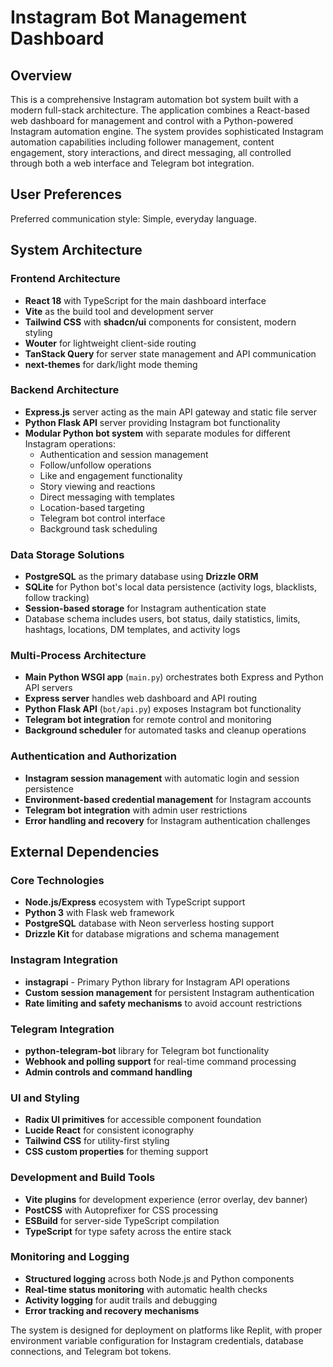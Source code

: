 # Instagram Bot Management Dashboard

## Overview

This is a comprehensive Instagram automation bot system built with a modern full-stack architecture. The application combines a React-based web dashboard for management and control with a Python-powered Instagram automation engine. The system provides sophisticated Instagram automation capabilities including follower management, content engagement, story interactions, and direct messaging, all controlled through both a web interface and Telegram bot integration.

## User Preferences

Preferred communication style: Simple, everyday language.

## System Architecture

### Frontend Architecture
- **React 18** with TypeScript for the main dashboard interface
- **Vite** as the build tool and development server
- **Tailwind CSS** with **shadcn/ui** components for consistent, modern styling
- **Wouter** for lightweight client-side routing
- **TanStack Query** for server state management and API communication
- **next-themes** for dark/light mode theming

### Backend Architecture
- **Express.js** server acting as the main API gateway and static file server
- **Python Flask API** server providing Instagram bot functionality
- **Modular Python bot system** with separate modules for different Instagram operations:
  - Authentication and session management
  - Follow/unfollow operations
  - Like and engagement functionality
  - Story viewing and reactions
  - Direct messaging with templates
  - Location-based targeting
  - Telegram bot control interface
  - Background task scheduling

### Data Storage Solutions
- **PostgreSQL** as the primary database using **Drizzle ORM**
- **SQLite** for Python bot's local data persistence (activity logs, blacklists, follow tracking)
- **Session-based storage** for Instagram authentication state
- Database schema includes users, bot status, daily statistics, limits, hashtags, locations, DM templates, and activity logs

### Multi-Process Architecture
- **Main Python WSGI app** (`main.py`) orchestrates both Express and Python API servers
- **Express server** handles web dashboard and API routing
- **Python Flask API** (`bot/api.py`) exposes Instagram bot functionality
- **Telegram bot integration** for remote control and monitoring
- **Background scheduler** for automated tasks and cleanup operations

### Authentication and Authorization
- **Instagram session management** with automatic login and session persistence
- **Environment-based credential management** for Instagram accounts
- **Telegram bot integration** with admin user restrictions
- **Error handling and recovery** for Instagram authentication challenges

## External Dependencies

### Core Technologies
- **Node.js/Express** ecosystem with TypeScript support
- **Python 3** with Flask web framework
- **PostgreSQL** database with Neon serverless hosting support
- **Drizzle Kit** for database migrations and schema management

### Instagram Integration
- **instagrapi** - Primary Python library for Instagram API operations
- **Custom session management** for persistent Instagram authentication
- **Rate limiting and safety mechanisms** to avoid account restrictions

### Telegram Integration
- **python-telegram-bot** library for Telegram bot functionality
- **Webhook and polling support** for real-time command processing
- **Admin controls and command handling**

### UI and Styling
- **Radix UI primitives** for accessible component foundation
- **Lucide React** for consistent iconography
- **Tailwind CSS** for utility-first styling
- **CSS custom properties** for theming support

### Development and Build Tools
- **Vite plugins** for development experience (error overlay, dev banner)
- **PostCSS** with Autoprefixer for CSS processing
- **ESBuild** for server-side TypeScript compilation
- **TypeScript** for type safety across the entire stack

### Monitoring and Logging
- **Structured logging** across both Node.js and Python components
- **Real-time status monitoring** with automatic health checks
- **Activity logging** for audit trails and debugging
- **Error tracking and recovery mechanisms**

The system is designed for deployment on platforms like Replit, with proper environment variable configuration for Instagram credentials, database connections, and Telegram bot tokens.